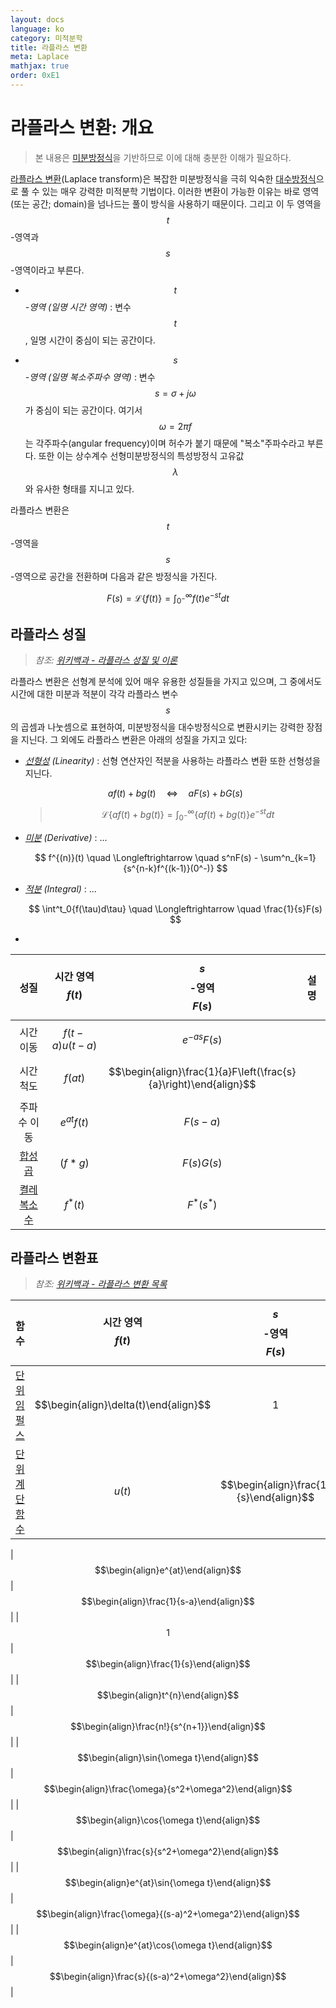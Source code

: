 ```yaml
---
layout: docs
language: ko
category: 미적분학
title: 라플라스 변환
meta: Laplace
mathjax: true
order: 0xE1
---
```

# 라플라스 변환: 개요
> 본 내용은 [미분방정식](../ko.ENGINEER_Differential/)을 기반하므로 이에 대해 충분한 이해가 필요하다.

[라플라스 변환](https://en.wikipedia.org/wiki/Laplace_transform)(Laplace transform)은 복잡한 미분방정식을 극히 익숙한 [대수방정식](https://en.wikipedia.org/wiki/Algebraic_equation)으로 풀 수 있는 매우 강력한 미적분학 기법이다. 이러한 변환이 가능한 이유는 바로 영역(또는 공간; domain)을 넘나드는 풀이 방식을 사용하기 때문이다. 그리고 이 두 영역을 $$t$$-영역과 $$s$$-영역이라고 부른다.

* *$$t$$-영역 (일명 시간 영역)*
    : 변수 $$t$$, 일명 시간이 중심이 되는 공간이다. 

* *$$s$$-영역 (일명 복소주파수 영역)*
    : 변수 $$s = \sigma + j\omega$$가 중심이 되는 공간이다. 여기서 $$\omega = 2\pi f$$는 각주파수(angular frequency)이며 허수가 붙기 때문에 "복소"주파수라고 부른다. 또한 이는 상수계수 선형미분방정식의 특성방정식 고유값 $$\lambda$$와 유사한 형태를 지니고 있다.

라플라스 변환은 $$t$$-영역을 $$s$$-영역으로 공간을 전환하며 다음과 같은 방정식을 가진다.

$$
F(s) = \mathcal{L} \{ f(t) \} = \int^{\infty}_{0^-}f(t)e^{-st}dt
$$

## 라플라스 성질
> *참조: [위키백과 - 라플라스 성질 및 이론](https://en.wikipedia.org/wiki/Laplace_transform#Properties_and_theorems)*

라플라스 변환은 선형계 분석에 있어 매우 유용한 성질들을 가지고 있으며, 그 중에서도 시간에 대한 미분과 적분이 각각 라플라스 변수 $$s$$의 곱셈과 나눗셈으로 표현하여, 미분방정식을 대수방정식으로 변환시키는 강력한 장점을 지닌다. 그 외에도 라플라스 변환은 아래의 성질을 가지고 있다:

* *[선형성](https://en.wikipedia.org/wiki/Linearity) (Linearity)*
    : 선형 연산자인 적분을 사용하는 라플라스 변환 또한 선형성을 지닌다.

    $$
    af(t) + bg(t) \quad \Longleftrightarrow \quad aF(s)+bG(s)
    $$

    > $$
    > \mathcal{L}\left\{ af(t) + bg(t) \right\} = \int^{\infty}_{0^-}\left\{ af(t) + bg(t) \right\} e^{-st}dt
    > $$


* *[미분](https://en.wikipedia.org/wiki/Derivative) (Derivative)*
    : ...

    $$
    f^{(n)}(t) \quad \Longleftrightarrow \quad s^nF(s) - \sum^n_{k=1}{s^{n-k}f^{(k-1)}(0^-)}
    $$

* *[적분](https://en.wikipedia.org/wiki/Integral) (Integral)*
    : ...

    $$
    \int^t_0{f(\tau)d\tau} \quad \Longleftrightarrow \quad \frac{1}{s}F(s)
    $$

* 

| 성질 | 시간 영역 $$f(t)$$  | $$s$$-영역 $$F(s)$$  | 설명 |
|:--:|:----------:|:------------:|:---|
| 시간 이동 | $$f(t-a)u(t-a)$$  | $$e^{-as}F(s)$$  |
| 시간 척도 | $$f(at)$$ | $$\begin{align}\frac{1}{a}F\left(\frac{s}{a}\right)\end{align}$$  |
| 주파수 이동 | $$e^{at}f(t)$$  | $$F(s-a)$$  |
| [합성곱](https://en.wikipedia.org/wiki/Convolution) | $$(f \ast g)$$ | $$F(s)G(s)$$ |
| [켤레 복소수](https://en.wikipedia.org/wiki/Complex_conjugate) | $$f^*(t)$$ | $$F^*(s^*)$$ |

## 라플라스 변환표
> *참조: [위키백과 - 라플라스 변환 목록](https://en.wikipedia.org/wiki/List_of_Laplace_transforms)*

| 함수 | 시간 영역 $$f(t)$$  | $$s$$-영역 $$F(s)$$  |
|:--:|:----------:|:------------:|
| [단위 임펄스](https://en.wikipedia.org/wiki/Dirac_delta_function) | $$\begin{align}\delta(t)\end{align}$$ | $$1$$ |
| [단위 계단 함수](https://en.wikipedia.org/wiki/Heaviside_step_function) | $$u(t)$$ | $$\begin{align}\frac{1}{s}\end{align}$$ |




| $$\begin{align}e^{at}\end{align}$$ | $$\begin{align}\frac{1}{s-a}\end{align}$$ |
| $$1$$ | $$\begin{align}\frac{1}{s}\end{align}$$ |
| $$\begin{align}t^{n}\end{align}$$ | $$\begin{align}\frac{n!}{s^{n+1}}\end{align}$$ |
| $$\begin{align}\sin{\omega t}\end{align}$$ | $$\begin{align}\frac{\omega}{s^2+\omega^2}\end{align}$$ |
| $$\begin{align}\cos{\omega t}\end{align}$$ | $$\begin{align}\frac{s}{s^2+\omega^2}\end{align}$$ |
| $$\begin{align}e^{at}\sin{\omega t}\end{align}$$ | $$\begin{align}\frac{\omega}{(s-a)^2+\omega^2}\end{align}$$ |
| $$\begin{align}e^{at}\cos{\omega t}\end{align}$$ | $$\begin{align}\frac{s}{(s-a)^2+\omega^2}\end{align}$$ |
